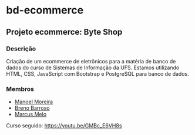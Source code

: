 # bd-ecommerce
## Projeto ecommerce: Byte Shop

### Descrição

Criação de um ecommerce de eletrônicos para a matéria de banco de dados do curso de Sistemas de Informação da UFS. Estamos utilizando HTML, CSS, JavaScript com Bootstrap e PostgreSQL para banco de dados.

### Membros
 * [Manoel Moreira](https://github.com/manoelvitorlm/)
 * [Breno Barroso](https://github.com/brenobarroso)
 * [Marcus Melo](https://github.com/biel0209)

Curso seguido: https://youtu.be/GMBc_E6VH8s
